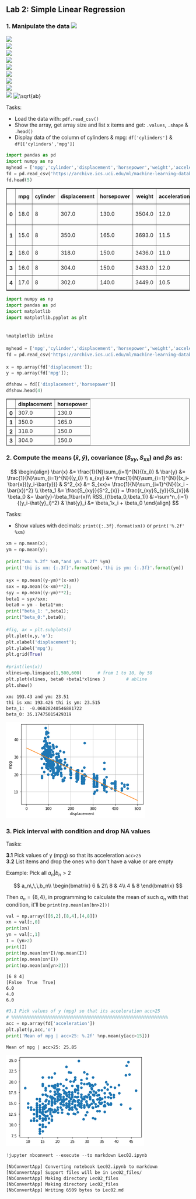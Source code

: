 ## Lab 2: Simple Linear Regression

### 1. Manipulate the data <img src="https://latex.codecogs.com/svg.image?\mathbf{\textbf{fd}_{(398x6)}}">
<img src="https://render.githubusercontent.com/render/math?math=\mathbf{\textbf{fd}_{(398x6)}}"> <br>
<img src="https://render.githubusercontent.com/render/math?mathhttps://render.githubusercontent.com/render/math?math=x-z"> <br>
<img src="https://render.githubusercontent.com/render/math?math={\color{red}\L = -\sum_{j}[T_{j}ln(O_{j})]}"> <br>
<img src="https://render.githubusercontent.com/render/math?math=L=3"> <br>
<img src="https://render.githubusercontent.com/render/math?math={\color{white}\L = -\sum_{j}[T_{j}ln(O_{j})]}"> <br>
<img src="https://render.githubusercontent.com/render/math?math={\color{red}\sum_{d=0}^{d_{max}}}"> <br>
<img src="https://render.githubusercontent.com/render/math?math={j_{3}}">  <br>
<img src="https://render.githubusercontent.com/render/math?math={\color{red}\e^{i\pi}=1}"> <br>
<img src="https://render.githubusercontent.com/render/math?math={\color{red}\A = -\sum_{j}[T_{j}ln(O_{j})] + \frac{\lambda W_{ij}^{2}}{2} \rightarrow \text{one-hot} \rightarrow -ln(O_{c}) + \frac{\lambda W_{ij}^{2}}{2}}">
<img src="http://www.sciweavers.org/tex2img.php?eq=%20%5Csqrt%7Bab%7D%20&bc=White&fc=Black&im=jpg&fs=12&ff=arev&edit=0" align="center" border="0" alt=" \sqrt{ab} " width="44" height="22" />

Tasks: 

*   Load the data with: `pdf.read_csv()`
*   Show the array, get array size and list x items and get: `.values`, `.shape` & `.head()`
*   Display data of the column of cylinders & mpg: `df['cylinders']` & `df[['cylinders','mpg']]`



```python
import pandas as pd
import numpy as np
myhead = ['mpg','cylinder','displacement','horsepower','weight','acceleration','model year','origin','car name'];
fd = pd.read_csv('https://archive.ics.uci.edu/ml/machine-learning-databases/auto-mpg/auto-mpg.data',header=None,delim_whitespace=True,names=myhead,na_values='?');
fd.head(5)
```




<div>
    
  
<table border="1" class="dataframe">
  <thead>
    <tr style="text-align: right;">
      <th></th>
      <th>mpg</th>
      <th>cylinder</th>
      <th>displacement</th>
      <th>horsepower</th>
      <th>weight</th>
      <th>acceleration</th>
      <th>model year</th>
      <th>origin</th>
      <th>car name</th>
    </tr>
  </thead>
  <tbody>
    <tr>
      <th>0</th>
      <td>18.0</td>
      <td>8</td>
      <td>307.0</td>
      <td>130.0</td>
      <td>3504.0</td>
      <td>12.0</td>
      <td>70</td>
      <td>1</td>
      <td>chevrolet chevelle malibu</td>
    </tr>
    <tr>
      <th>1</th>
      <td>15.0</td>
      <td>8</td>
      <td>350.0</td>
      <td>165.0</td>
      <td>3693.0</td>
      <td>11.5</td>
      <td>70</td>
      <td>1</td>
      <td>buick skylark 320</td>
    </tr>
    <tr>
      <th>2</th>
      <td>18.0</td>
      <td>8</td>
      <td>318.0</td>
      <td>150.0</td>
      <td>3436.0</td>
      <td>11.0</td>
      <td>70</td>
      <td>1</td>
      <td>plymouth satellite</td>
    </tr>
    <tr>
      <th>3</th>
      <td>16.0</td>
      <td>8</td>
      <td>304.0</td>
      <td>150.0</td>
      <td>3433.0</td>
      <td>12.0</td>
      <td>70</td>
      <td>1</td>
      <td>amc rebel sst</td>
    </tr>
    <tr>
      <th>4</th>
      <td>17.0</td>
      <td>8</td>
      <td>302.0</td>
      <td>140.0</td>
      <td>3449.0</td>
      <td>10.5</td>
      <td>70</td>
      <td>1</td>
      <td>ford torino</td>
    </tr>
  </tbody>
</table>
</div>




```python
import numpy as np
import pandas as pd
import matplotlib
import matplotlib.pyplot as plt


%matplotlib inline

myhead = ['mpg','cylinder','displacement','horsepower','weight','acceleration','model year','origin','car name'];
fd = pd.read_csv('https://archive.ics.uci.edu/ml/machine-learning-databases/auto-mpg/auto-mpg.data',header=None,delim_whitespace=True,names=myhead,na_values='?');

x = np.array(fd['displacement']);
y = np.array(fd['mpg']);

```


```python
dfshow = fd[['displacement','horsepower']]
dfshow.head(4)
```




<div>

<table border="1" class="dataframe">
  <thead>
    <tr style="text-align: right;">
      <th></th>
      <th>displacement</th>
      <th>horsepower</th>
    </tr>
  </thead>
  <tbody>
    <tr>
      <th>0</th>
      <td>307.0</td>
      <td>130.0</td>
    </tr>
    <tr>
      <th>1</th>
      <td>350.0</td>
      <td>165.0</td>
    </tr>
    <tr>
      <th>2</th>
      <td>318.0</td>
      <td>150.0</td>
    </tr>
    <tr>
      <th>3</th>
      <td>304.0</td>
      <td>150.0</td>
    </tr>
  </tbody>
</table>
</div>



### **2. Compute the means ($\bar{x}, \bar{y}$), covariance ($S_{xy}, S_{xx}$) and $\beta$s as:**

$$
\begin{align}
\bar{x} &= \frac{1}{N}\sum_{i=1}^{N}{(x_i)} &
\bar{y} &= \frac{1}{N}\sum_{i=1}^{N}{(y_i)} \\
s_{xy} &= \frac{1}{N}\sum_{i=1}^{N}{(x_i-\bar{x})(y_i-\bar{y})} &
S^2_{x}  &= S_{xx}= \frac{1}{N}\sum_{i=1}^{N}{(x_i - \bar{x})^2} \\
\beta_1 &= \frac{S_{xy}}{S^2_{x}} = \frac{r_{xy}S_{y}}{S_{x}}&
\beta_0 &= \bar{y}-\beta_1\bar{x}\\
RSS_{(\beta_0,\beta_1)} &:=\sum^n_{i=1}{(y_i-\hat{y}_i)^2} &
\hat{y}_i &= \beta_1x_i + \beta_0
\end{align}
$$

Tasks:


*   Show values with decimals: `print({:.3f}.format(xm))` or `print('%.2f' %xm)`




```python
xm = np.mean(x);
ym = np.mean(y);

print("xm: %.2f" %xm,"and ym: %.2f" %ym)
print('thi is xm: {:.3f}'.format(xm),'thi is ym: {:.3f}'.format(ym))

syx = np.mean((y-ym)*(x-xm))
sxx = np.mean((x-xm)**2);
syy = np.mean((y-ym)**2);
beta1 = syx/sxx;
beta0 = ym - beta1*xm;
print("beta_1: ",beta1);
print("beta_0:",beta0);

#fig, ax = plt.subplots()
plt.plot(x,y,'o');
plt.xlabel('displacement');
plt.ylabel('mpg');
plt.grid(True)

#print(len(x))
xlines=np.linspace(1,500,600)      # from 1 to 10, by 50
plt.plot(xlines, beta0 +beta1*xlines )        # abline
plt.show()
```

    xm: 193.43 and ym: 23.51
    thi is xm: 193.426 thi is ym: 23.515
    beta_1:  -0.06028240546881722
    beta_0: 35.17475015429319



    
![png](Lec02_files/Lec02_5_1.png)
    


### **3. Pick interval with condition and drop NA values**
Tasks:

  **3.1**   Pick values of y (mpg) so that its acceleration `acc>25`<br>
  **3.2**  List items and drop the ones who don't have a value or are empty

Example: Pick all $a_n | b_n>2$

$$
a_n\,\,\,b_n\\
\begin{bmatrix}
6 & 2\\
8 & 4\\
4 & 8
\end{bmatrix}
$$

Then $a_n=\{8,4\}$, in programming to calculate the mean of such $a_n$ with that condition, it'll be `print(np.mean(an[bn>2]))` 




```python
val = np.array([[6,2],[8,4],[4,8]])
xn = val[:,0]
print(xn)
yn = val[:,1]
I = (yn>2)
print(I)
print(np.mean(xn*I)/np.mean(I))
print(np.mean(xn*I))
print(np.mean(xn[yn>2]))
```

    [6 8 4]
    [False  True  True]
    6.0
    4.0
    6.0



```python
#3.1 Pick values of y (mpg) so that its acceleration acc>25
# %%%%%%%%%%%%%%%%%%%%%%%%%%%%%%%%%%%%%%%%%%%%%%%%%%%%%%%%%%%%
acc = np.array(fd['acceleration'])
plt.plot(y,acc,'o')
print('Mean of mpg | acc>25: %.2f' %np.mean(y[acc>15]))
```

    Mean of mpg | acc>25: 25.85



    
![png](Lec02_files/Lec02_8_1.png)
    



```python
!jupyter nbconvert --execute --to markdown Lec02.ipynb
```

    [NbConvertApp] Converting notebook Lec02.ipynb to markdown
    [NbConvertApp] Support files will be in Lec02_files/
    [NbConvertApp] Making directory Lec02_files
    [NbConvertApp] Making directory Lec02_files
    [NbConvertApp] Writing 6509 bytes to Lec02.md

